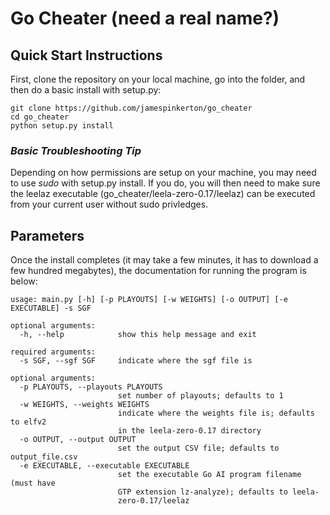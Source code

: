 # Go Cheater (need a real name?)
## Quick Start Instructions
First, clone the repository on your local machine, go into the folder, and then do a basic install with setup.py:
```
git clone https://github.com/jamespinkerton/go_cheater
cd go_cheater
python setup.py install
```
### *Basic Troubleshooting Tip*
Depending on how permissions are setup on your machine, you may need to use *sudo* with setup.py install. If you do, you will then need to make sure the leelaz executable (go_cheater/leela-zero-0.17/leelaz) can be executed from your current user without sudo privledges.

## Parameters

Once the install completes (it may take a few minutes, it has to download a few hundred megabytes), the documentation for running the program is below:

```
usage: main.py [-h] [-p PLAYOUTS] [-w WEIGHTS] [-o OUTPUT] [-e EXECUTABLE] -s SGF

optional arguments:
  -h, --help            show this help message and exit

required arguments:
  -s SGF, --sgf SGF     indicate where the sgf file is

optional arguments:
  -p PLAYOUTS, --playouts PLAYOUTS
                        set number of playouts; defaults to 1
  -w WEIGHTS, --weights WEIGHTS
                        indicate where the weights file is; defaults to elfv2
                        in the leela-zero-0.17 directory
  -o OUTPUT, --output OUTPUT
                        set the output CSV file; defaults to output_file.csv
  -e EXECUTABLE, --executable EXECUTABLE
                        set the executable Go AI program filename (must have
                        GTP extension lz-analyze); defaults to leela-
                        zero-0.17/leelaz
```
